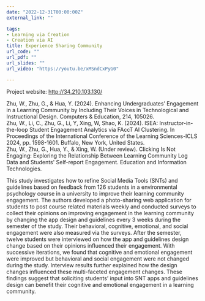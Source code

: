 ```yaml
---
date: "2022-12-31T00:00:00Z"
external_link: ""

tags:
- Learning via Creation
- Creation via AI
title: Experience Sharing Community
url_code: ""
url_pdf: ""
url_slides: ""
url_video: "https://youtu.be/xMSndCxPyG0"

---
```

Project website: http://34.210.103.130/

Zhu, W., Zhu, G., & Hua, Y. (2024). Enhancing Undergraduates’ Engagement in a Learning Community by Including Their Voices in Technological and Instructional Design. Computers & Education, 214, 105026.\
Zhu, W., Li, C., Zhu, G., Li, Y, Xing, W, Shao, K. (2024). ISEA: Instructor-in-the-loop Student Engagement Analytics via FAccT AI Clustering. In Proceedings of the International Conference of the Learning Sciences-ICLS 2024, pp. 1598-1601. Buffalo, New York, United States.\
Zhu, W., Zhu, G., Hua, Y., & Xing, W. (Under review). Clicking Is Not Engaging: Exploring the Relationship Between Learning Community Log Data and Students' Self-report Engagement.  Education and Information Technologies. 

This study investigates how to refine Social Media Tools (SNTs) and guidelines based on feedback from 126 students in a environmental psychology course in a university to improve their learning community engagement.  The authors developed a photo-sharing web application for students to post course related materials weekly and conducted surveys to collect their opinions on improving engagement in the learning community by changing the app design and guidelines every 3 weeks during the semester of the study. Their behavioral, cognitive, emotional, and social engagement were also measured via the surveys. After the semester, twelve students were interviewed on how the app and guidelines design change based on their opinions influenced their engagement. With successive iterations, we found that cognitive and emotional engagement were improved but behavioral and social engagement were not changed during the study. Interview results further explained how the design changes influenced these multi-faceted engagement changes. These findings suggest that soliciting students’ input into SNT apps and guidelines design can benefit their cognitive and emotional engagement in a learning community. 
